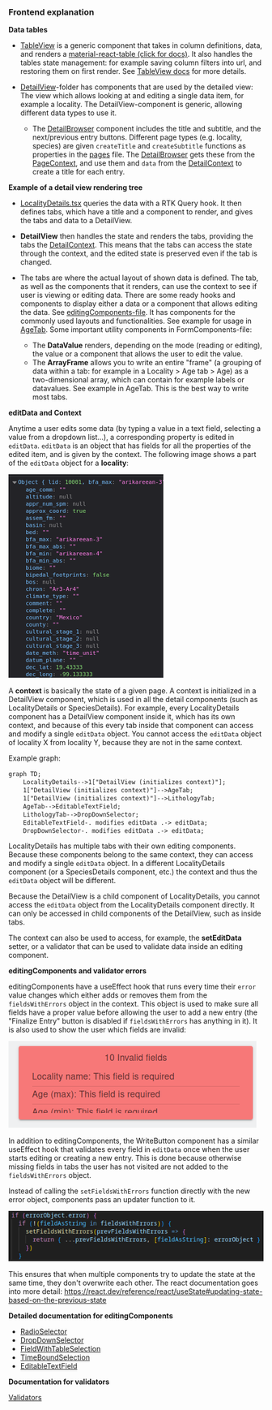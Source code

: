 ### Frontend explanation

**Data tables**

- [TableView](../../frontend/src/components/TableView/TableView.tsx) is a generic component that takes in column definitions, data, and renders a [material-react-table (click for docs)](https://www.material-react-table.com/). It also handles the tables state management: for example saving column filters into url, and restoring them on first render. See [TableView docs](./components/TableView.md) for more details.

- [DetailView](../../frontend/src/components/DetailView)-folder has components that are used by the detailed view: The view which allows looking at and editing a single data item, for example a locality. The DetailView-component is generic, allowing different data types to use it.
  - The [DetailBrowser](../../frontend/src/components/DetailView/DetailBrowser.tsx) component includes the title and subtitle, and the next/previous entry buttons. Different page types (e.g. locality, species) are given `createTitle` and `createSubtitle` functions as properties in the [pages](../../frontend/src/components/pages.tsx) file. The [DetailBrowser](../../frontend/src/components/DetailView/DetailBrowser.tsx) gets these from the [PageContext](../../frontend/src/components/Page.tsx), and use them and `data` from the [DetailContext](../../frontend/src/components/DetailView/Context/DetailContext.tsx) to create a title for each entry.

**Example of a detail view rendering tree**

- [LocalityDetails.tsx](../../frontend/src/components/Locality/LocalityDetails.tsx) queries the data with a RTK Query hook. It then defines tabs, which have a title and a component to render, and gives the tabs and data to a DetailView.

- **DetailView** then handles the state and renders the tabs, providing the tabs the [DetailContext](../../frontend/src/components/DetailView/Context/DetailContext.tsx). This means that the tabs can access the state through the context, and the edited state is preserved even if the tab is changed.

- The tabs are where the actual layout of shown data is defined. The tab, as well as the components that it renders, can use the context to see if user is viewing or editing data. There are some ready hooks and components to display either a data or a component that allows editing the data. See [editingComponents-file](../../frontend/src/components/DetailView/common/editingComponents.tsx). It has components for the commonly used layouts and functionalities. See example for usage in [AgeTab](../../frontend/src/components/Locality/Tabs/AgeTab.tsx). Some important utility components in FormComponents-file:
  - The **DataValue** renders, depending on the mode (reading or editing), the value or a component that allows the user to edit the value.
  - The **ArrayFrame** allows you to write an entire "frame" (a grouping of data within a tab: for example in a Locality > Age tab > Age) as a two-dimensional array, which can contain for example labels or datavalues. See example in AgeTab. This is the best way to write most tabs.

**editData and Context**

Anytime a user edits some data (by typing a value in a text field, selecting a value from a dropdown list...), a corresponding property is edited in `editData`. `editData` is an object that has fields for all the properties of the edited item, and is given by the context. The following image shows a part of the `editData` object for a **locality**:

![abs](../images/editData.png)

A **context** is basically the state of a given page. A context is initialized in a DetailView component, which is used in all the detail components (such as LocalityDetails or SpeciesDetails). For example, every LocalityDetails component has a DetailView component inside it, which has its own context, and because of this every tab inside that component can access and modify a single `editData` object. You cannot access the `editData` object of locality X from locality Y, because they are not in the same context.

Example graph:

```mermaid
graph TD;
    LocalityDetails-->1["DetailView (initializes context)"];
    1["DetailView (initializes context)"]-->AgeTab;
    1["DetailView (initializes context)"]-->LithologyTab;
    AgeTab-->EditableTextField;
    LithologyTab-->DropDownSelector;
    EditableTextField-. modifies editData .-> editData;
    DropDownSelector-. modifies editData .-> editData;
```

LocalityDetails has multiple tabs with their own editing components. Because these components belong to the same context, they can access and modify a single `editData` object. In a different LocalityDetails component (or a SpeciesDetails component, etc.) the context and thus the `editData` object will be different.

Because the DetailView is a child component of LocalityDetails, you cannot access the `editData` object from the LocalityDetails component directly. It can only be accessed in child components of the DetailView, such as inside tabs.

The context can also be used to access, for example, the **setEditData** setter, or a validator that can be used to validate data inside an editing component.

**editingComponents and validator errors**

editingComponents have a useEffect hook that runs every time their `error` value changes which either adds or removes them from the `fieldsWithErrors` object in the context. This object is used to make sure all fields have a proper value before allowing the user to add a new entry (the "Finalize Entry" button is disabled if `fieldsWithErrors` has anything in it). It is also used to show the user which fields are invalid:

![setFieldsWithErrors](../images/errorlist.png)

In addition to editingComponents, the WriteButton component has a similar useEffect hook that validates every field in `editData` once when the user starts editing or creating a new entry. This is done because otherwise missing fields in tabs the user has not visited are not added to the `fieldsWithErrors` object.

Instead of calling the `setFieldsWithErrors` function directly with the new error object, components pass an updater function to it.

![setFieldsWithErrors](../images/setFieldsWithErrors.png)

This ensures that when multiple components try to update the state at the same time, they don't overwrite each other. The react documentation goes into more detail: https://react.dev/reference/react/useState#updating-state-based-on-the-previous-state

**Detailed documentation for editingComponents**

- [RadioSelector](./components/editingComponents/RadioSelector.md)
- [DropDownSelector](./components/editingComponents/DropdownSelector.md)
- [FieldWithTableSelection](./components/editingComponents/FieldWithTableSelection.md)
- [TimeBoundSelection](./components/editingComponents/TimeBoundSelection.md)
- [EditableTextField](./components/editingComponents/EditableTextField.md)

**Documentation for validators**

[Validators](../../frontend/src/shared/validators/README.md)
